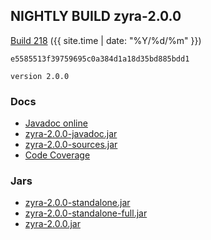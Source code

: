 ## NIGHTLY BUILD zyra-2.0.0

[Build 218](https://travis-ci.org/MingweiSamuel/Zyra/builds/545557678)
({{ site.time | date: "%Y/%d/%m" }})

    e5585513f39759695c0a384d1a18d35bd885bdd1

    version 2.0.0

### Docs

* [Javadoc online](apidocs/)
* [zyra-2.0.0-javadoc.jar](zyra-2.0.0-javadoc.jar)
* [zyra-2.0.0-sources.jar](zyra-2.0.0-sources.jar)
* [Code Coverage](coverage/)


### Jars

* [zyra-2.0.0-standalone.jar](zyra-2.0.0-standalone.jar)
* [zyra-2.0.0-standalone-full.jar](zyra-2.0.0-standalone-full.jar)
* [zyra-2.0.0.jar](zyra-2.0.0.jar)

